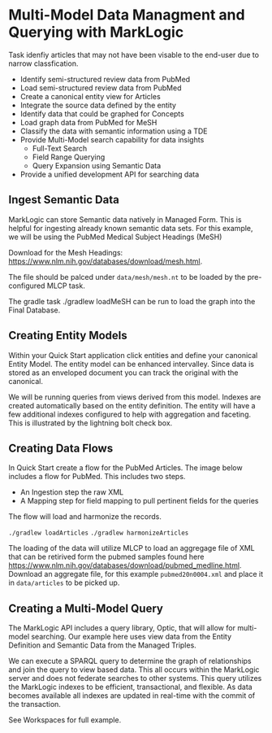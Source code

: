 # Multi-Model Data Managment and Querying with MarkLogic

Task idenfiy articles that may not have been visable to the end-user due to narrow classfication.

* Identify semi-structured review data from PubMed
* Load semi-structured review data from PubMed
* Create a canonical entity view for Articles
* Integrate the source data defined by the entity
* Identify data that could be graphed for Concepts
* Load graph data from PubMed for MeSH
* Classify the data with semantic information using a TDE
* Provide Multi-Model search capability for data insights
    * Full-Text Search
    * Field Range Querying
    * Query Expansion using Semantic Data
* Provide a unified development API for searching data

## Ingest Semantic Data

MarkLogic can store Semantic data natively in Managed Form. This is helpful for ingesting already known semantic data sets. For this example, we will be using the PubMed Medical Subject Headings (MeSH)

Download for the Mesh Headings: <https://www.nlm.nih.gov/databases/download/mesh.html>.

The file should be palced under `data/mesh/mesh.nt` to be loaded by the pre-configured MLCP task.

The gradle task ./gradlew loadMeSH can be run to load the graph into the Final Database.

## Creating Entity Models

Within your Quick Start application click entities and define your canonical Entity Model. The entity model can be enhanced intervalley. Since data is stored as an enveloped document you can track the original with the canonical.

We will be running queries from views derived from this model. Indexes are created automatically based on the entity definition. The entity will have a few additional indexes configured to help with aggregation and faceting. This is illustrated by the lightning bolt check box.

## Creating Data Flows

In Quick Start create a flow for the PubMed Articles. The image below includes a flow for PubMed. This includes two steps.

* An Ingestion step the raw XML
* A Mapping step for field mapping to pull pertinent fields for the queries

The flow will load and harmonize the records.

`./gradlew loadArticles`
`./gradlew harmonizeArticles`

The loading of the data will utilize MLCP to load an aggregage file of XML that can be retirived form the pubmed samples found here <https://www.nlm.nih.gov/databases/download/pubmed_medline.html>. Download an aggregate file, for this example `pubmed20n0004.xml` and place it in `data/articles` to be picked up.

## Creating a Multi-Model Query

The MarkLogic API includes a query library, Optic, that will allow for multi-model searching. Our example here uses view data from the Entity Definition and Semantic Data from the Managed Triples.

We can execute a SPARQL query to determine the graph of relationships and join the query to view based data. This all occurs within the MarkLogic server and does not federate searches to other systems. This query utilizes the MarkLogic indexes to be efficient, transactional, and flexible. As data becomes available all indexes are updated in real-time with the commit of the transaction.

See Workspaces for full example.
